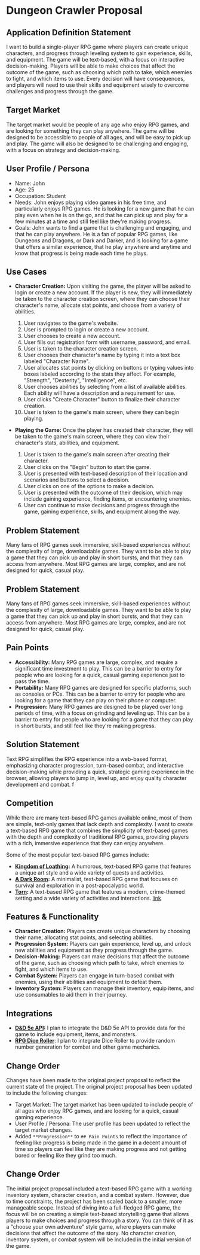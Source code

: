 # Dungeon Crawler Proposal

## Application Definition Statement

I want to build a single-player RPG game where players can create unique characters, and progress through leveling system to gain experience, skills, and equipment. The game will be text-based, with a focus on interactive decision-making. Players will be able to make choices that affect the outcome of the game, such as choosing which path to take, which enemies to fight, and which items to use. Every decision will have consequences, and players will need to use their skills and equipment wisely to overcome challenges and progress through the game.

## Target Market

The target market would be people of any age who enjoy RPG games, and are looking for something they can play anywhere. The game will be designed to be accessible to people of all ages, and will be easy to pick up and play. The game will also be designed to be challenging and engaging, with a focus on strategy and decision-making.

## User Profile / Persona

- Name: John
- Age: 25
- Occupation: Student
- Needs: John enjoys playing video games in his free time, and particularly enjoys RPG games. He is looking for a new game that he can play even when he is on the go, and that he can pick up and play for a few minutes at a time and still feel like they're making progress.
- Goals: John wants to find a game that is challenging and engaging, and that he can play anywhere. He is a fan of popular RPG games, like Dungeons and Dragons, or Dark and Darker, and is looking for a game that offers a similar experience, that he play anywhere and anytime and know that progress is being made each time he plays.

## Use Cases

- **Character Creation:** Upon visiting the game, the player will be asked to login or create a new account. If the player is new, they will immediately be taken to the character creation screen, where they can choose their character's name, allocate stat points, and choose from a variety of abilities.

  1. User navigates to the game's website.
  2. User is prompted to login or create a new account.
  3. User chooses to create a new account.
  4. User fills out registration form with username, password, and email.
  5. User is taken to the character creation screen.
  6. User chooses their character's name by typing it into a text box labeled "Character Name".
  7. User allocates stat points by clicking on buttons or typing values into boxes labeled according to the stats they affect. For example, "Strength", "Dexterity", "Intelligence", etc.
  8. User chooses abilities by selecting from a list of available abilities. Each ability will have a description and a requirement for use.
  9. User clicks "Create Character" button to finalize their character creation.
  10. User is taken to the game's main screen, where they can begin playing.

- **Playing the Game:** Once the player has created their character, they will be taken to the game's main screen, where they can view their character's stats, abilities, and equipment.
  1. User is taken to the game's main screen after creating their character.
  2. User clicks on the "Begin" button to start the game.
  3. User is presented with text-based description of their location and scenarios and buttons to select a decision.
  4. User clicks on one of the options to make a decision.
  5. User is presented with the outcome of their decision, which may include gaining experience, finding items, or encountering enemies.
  6. User can continue to make decisions and progress through the game, gaining experience, skills, and equipment along the way.

## Problem Statement

Many fans of RPG games seek immersive, skill-based experiences without the complexity of large, downloadable games. They want to be able to play a game that they can pick up and play in short bursts, and that they can access from anywhere. Most RPG games are large, complex, and are not designed for quick, casual play.

## Problem Statement

Many fans of RPG games seek immersive, skill-based experiences without the complexity of large, downloadable games. They want to be able to play a game that they can pick up and play in short bursts, and that they can access from anywhere. Most RPG games are large, complex, and are not designed for quick, casual play.

## Pain Points

- **Accessibility:** Many RPG games are large, complex, and require a significant time investment to play. This can be a barrier to entry for people who are looking for a quick, casual gaming experience just to pass the time.
- **Portability:** Many RPG games are designed for specific platforms, such as consoles or PCs. This can be a barrier to entry for people who are looking for a game that they can play on their phone or computer.
- **Progression:** Many RPG games are designed to be played over long periods of time, with a focus on grinding and leveling up. This can be a barrier to entry for people who are looking for a game that they can play in short bursts, and still feel like they're making progress.

## Solution Statement

Text RPG simplifies the RPG experience into a web-based format, emphasizing character progression, turn-based combat, and interactive decision-making while providing a quick, strategic gaming experience in the browser, allowing players to jump in, level up, and enjoy quality character development and combat.
f

## Competition

While there are many text-based RPG games available online, most of them are simple, text-only games that lack depth and complexity. I want to create a text-based RPG game that combines the simplicity of text-based games with the depth and complexity of traditional RPG games, providing players with a rich, immersive experience that they can enjoy anywhere.

Some of the most popular text-based RPG games include:

- **[Kingdom of Loathing](<(https://www.kingdomofloathing.com/)>):** A humorous, text-based RPG game that features a unique art style and a wide variety of quests and activities.
- **[A Dark Room](https://adarkroom.doublespeakgames.com/):** A minimalist, text-based RPG game that focuses on survival and exploration in a post-apocalyptic world.
- **[Torn](https://adarkroom.doublespeakgames.com/):** A text-based RPG game that features a modern, crime-themed setting and a wide variety of activities and interactions. [link](https://www.torn.com/)

## Features & Functionality

- **Character Creation:** Players can create unique characters by choosing their name, allocating stat points, and selecting abilities.
- **Progression System:** Players can gain experience, level up, and unlock new abilities and equipment as they progress through the game.
- **Decision-Making:** Players can make decisions that affect the outcome of the game, such as choosing which path to take, which enemies to fight, and which items to use.
- **Combat System:** Players can engage in turn-based combat with enemies, using their abilities and equipment to defeat them.
- **Inventory System:** Players can manage their inventory, equip items, and use consumables to aid them in their journey.

## Integrations

- **[D&D 5e API](https://www.dnd5eapi.co/):** I plan to integrate the D&D 5e API to provide data for the game to include equipment, items, and monsters.
- **[RPG Dice Roller](https://dice-roller.github.io/documentation/guide/)**: I plan to integrate Dice Roller to provide random number generation for combat and other game mechanics.

## Change Order

Changes have been made to the original project proposal to reflect the current state of the project. The original project proposal has been updated to include the following changes:

- Target Market: The target market has been updated to include people of all ages who enjoy RPG games, and are looking for a quick, casual gaming experience.
- User Profile / Persona: The user profile has been updated to reflect the target market changes.
- Added `**Progression**` to `## Pain Points` to reflect the importance of feeling like progress is being made in the game in a decent amount of time so players can feel like they are making progress and not getting bored or feeling like they grind too much.

## Change Order

The initial project proposal included a text-based RPG game with a working inventory system, character creation, and a combat system. However, due to time constraints, the project has been scaled back to a smaller, more manageable scope. Instead of diving into a full-fledged RPG game, the focus will be on creating a simple text-based storytelling game that allows players to make choices and progress through a story. You can think of it as a "choose your own adventure" style game, where players can make decisions that affect the outcome of the story. No character creation, inventory system, or combat system will be included in the initial version of the game.
